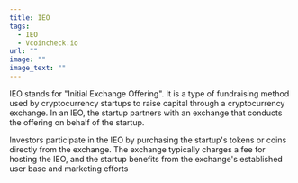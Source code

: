 ```yaml
---
title: IEO
tags:
  - IEO
  - Vcoincheck.io
url: ""
image: ""
image_text: ""
---
```


IEO stands for "Initial Exchange Offering". It is a type of fundraising method used by cryptocurrency startups to raise capital through a cryptocurrency exchange. In an IEO, the startup partners with an exchange that conducts the offering on behalf of the startup.

Investors participate in the IEO by purchasing the startup's tokens or coins directly from the exchange. The exchange typically charges a fee for hosting the IEO, and the startup benefits from the exchange's established user base and marketing efforts

